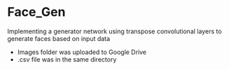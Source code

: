 # Face_Gen

Implementing a generator network using transpose convolutional layers to generate faces based on input data

- Images folder was uploaded to Google Drive
- .csv file was in the same directory
